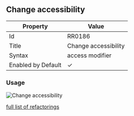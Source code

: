 ## Change accessibility

| Property           | Value                |
| ------------------ | -------------------- |
| Id                 | RR0186               |
| Title              | Change accessibility |
| Syntax             | access modifier      |
| Enabled by Default | &#x2713;             |

### Usage

![Change accessibility](../../images/refactorings/ChangeAccessibility.png)

[full list of refactorings](Refactorings.md)